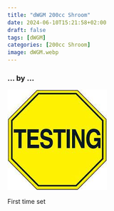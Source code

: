 ```yaml
---
title: "dWGM 200cc Shroom"
date: 2024-06-10T15:21:58+02:00
draft: false
tags: [dWGM]
categories: [200cc Shroom]
image: dWGM.webp
---
```

### ... by ...
![Nothing there](testing.jpg)

First time set